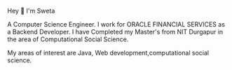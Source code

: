 
Hey 👋 I'm Sweta 

A Computer Science Engineer. 
I work for ORACLE FINANCIAL SERVICES as a Backend Developer.
I have Completed my Master's from NIT Durgapur in the area of Computational Social Science.

My areas of interest are Java, Web development,computational social science.
